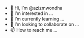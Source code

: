 - 👋 Hi, I’m @azizmwondha
- 👀 I’m interested in ...
- 🌱 I’m currently learning ...
- 💞️ I’m looking to collaborate on ...
- 📫 How to reach me ...

<!---
azizmwondha/azizmwondha is a ✨ special ✨ repository because its `README.md` (this file) appears on your GitHub profile.
You can click the Preview link to take a look at your changes.
--->
